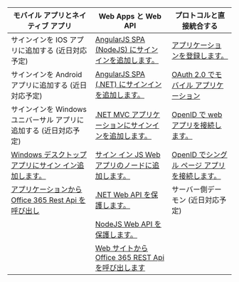 | モバイル アプリとネイティブ アプリ| Web Apps と Web API| プロトコルと直接統合する|
| ----------------------- | ------------------------------- | --------------------- |
| サインインを IOS アプリに追加する (近日対応予定)| [AngularJS SPA (NodeJS) にサインインを追加します。](active-directory-v2-devquickstarts-angular-node.md)| [アプリケーションを登録します。](active-directory-v2-app-registration.md)|
| サインインを Android アプリに追加する (近日対応予定)| [AngularJS SPA (.NET) にサインインを追加します。](active-directory-v2-devquickstarts-angular-dotnet.md)| [OAuth 2.0 でモバイル アプリケーション](active-directory-v2-protocols-oauth-code.md)|
| サインインを Windows ユニバーサル アプリに追加する (近日対応予定)| [.NET MVC アプリケーションにサインインを追加します。](active-directory-v2-devquickstarts-dotnet-web.md)| [OpenID で web アプリを接続します。](active-directory-v2-protocols-oidc.md)|
| [Windows デスクトップ アプリにサイン イン追加します。](active-directory-v2-devquickstarts-wpf.md)| [サイン イン JS Web アプリのノードに追加します。](active-directory-v2-devquickstarts-node-web.md)| [OpenID でシングル ページ アプリを接続します。](active-directory-protocols-implicit.md)
| [アプリケーションから Office 365 Rest Api を呼び出し](https://www.msdn.com/office/office365/howto/authenticate-Office-365-APIs-using-v2)| [.NET Web API を保護します。](active-directory-v2-devquickstarts-dotnet-api.md)| サーバー側デーモン (近日対応予定)|
| | [NodeJS Web API を保護します。](active-directory-v2-devquickstarts-node-api.md)|
| | [Web サイトから Office 365 REST Api を呼び出します](https://www.msdn.com/office/office365/howto/authenticate-Office-365-APIs-using-v2)|






